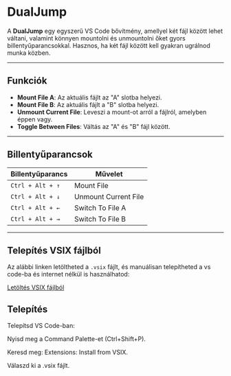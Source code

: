 # DualJump

A **DualJump** egy egyszerű VS Code bővítmény, amellyel két fájl között lehet váltani, valamint könnyen mountolni és unmountolni őket gyors billentyűparancsokkal. Hasznos, ha két fájl között kell gyakran ugrálnod munka közben.

---

## Funkciók

- **Mount File A**: Az aktuális fájlt az "A" slotba helyezi.
- **Mount File B**: Az aktuális fájlt a "B" slotba helyezi.
- **Unmount Current File**: Leveszi a mount-ot arról a fájlról, amelyben éppen vagy.
- **Toggle Between Files**: Váltás az "A" és "B" fájl között.

---

## Billentyűparancsok

| Billentyűparancs | Művelet              |
| ---------------- | -------------------- |
| `Ctrl + Alt + ↑` | Mount File           |
| `Ctrl + Alt + ↓` | Unmount Current File |
| `Ctrl + Alt + ←` | Switch To File A     |
| `Ctrl + Alt + →` | Switch To File B     |

---

## Telepítés VSIX fájlból

Az alábbi linken letöltheted a `.vsix` fájlt, és manuálisan telepítheted a vs code-ba és internet nélkül is használhatod:

[Letöltés VSIX fájlból](https://github.com/DrozsdikAdam/dualjump/releases/download/tag/v0.0.1/dualjump-0.0.1.vsix)

## Telepítés

Telepítsd VS Code-ban:

Nyisd meg a Command Palette-et (Ctrl+Shift+P).

Keresd meg: Extensions: Install from VSIX.

Válaszd ki a .vsix fájlt.
